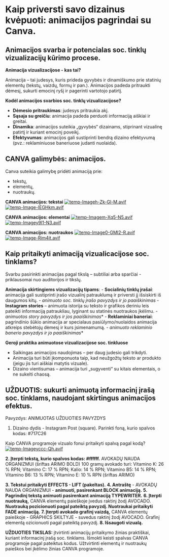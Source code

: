 # Kaip priversti savo dizainus kvėpuoti: animacijos pagrindai su Canva.

## **Animacijos svarba ir potencialas soc. tinklų vizualizacijų kūrimo procese.**

 **Animacija vizualizacijose - kas tai?**
 
 Animacija – tai judesys, kuris prideda gyvybės ir dinamiškumo prie statinių elementų (tekstų, vaizdų, formų ir pan.). Animacijos padeda pritraukti dėmesį, sukurti emocinį ryšį ir pagerinti vartotojo patirtį.
 
 **Kodėl animacijos svarbios soc. tinklų vizualizacijose?**
 
 - **Dėmesio pritraukimas**: judesys pritraukia akį.
 - **Sąsaja su greičiu**: animacija padeda perduoti informaciją aiškiai ir greitai.
 - **Dinamika**: animacijos suteikia „gyvybės“ dizainams, stiprinant vizualinę patirtį ir kuriant emocinį poveikį.
 - **Efektyvumas**: animacijos gali sustiprinti bendrą dizaino efektyvumą (pvz.: reklaminiuose baneriuose judanti nuolaida).

## CANVA galimybės: animacijos.

Canva suteikia galimybę pridėti animaciją prie:
 - tekstų,
 - elementų,
 - nuotraukų.

**CANVA animacijos: tekstai**
[![temp-Imageh-Zk-Gl-M.avif](https://i.postimg.cc/vHRZQ7yt/temp-Imageh-Zk-Gl-M.avif)](https://postimg.cc/hhrBsdfX)
[![temp-Image-IEGHkm.avif](https://i.postimg.cc/9FGFz4F5/temp-Image-IEGHkm.avif)](https://postimg.cc/0byqBywc)

**CANVA animacijos: elementai**
[![temp-Imagem-Xq5-N5.avif](https://i.postimg.cc/cLhxMVnF/temp-Imagem-Xq5-N5.avif)](https://postimg.cc/0z619XZS)
[![temp-Imagey9l1-N3.avif](https://i.postimg.cc/mDzT4k6n/temp-Imagey9l1-N3.avif)](https://postimg.cc/ZBSGFbmP)

**CANVA animacijos: nuotraukos**
[![temp-Image0-GMI2-R.avif](https://i.postimg.cc/ry4qYd40/temp-Image0-GMI2-R.avif)](https://postimg.cc/w36K1j0g)
[![temp-Image-Rim4it.avif](https://i.postimg.cc/15cssLJy/temp-Image-Rim4it.avif)](https://postimg.cc/Yh9JxD5P)

## **Kaip pritaikyti animaciją vizualicacijose soc. tinklams?**

Svarbu pasirinkti animacijas pagal tikslą – subtiliai arba sparčiai - priklausomai nuo auditorijos ir tikslų.

**Animacija skirtingiems vizualizacijų tipams**:
    -   **Socialinių tinklų įrašai**: animacija gali sustiprinti įrašo vizualinį patrauklumą ir priversti jį išsiskirti iš daugumos kitų.
    *- animuoto soc. tinklų įrašo pavyzdys ir jo paaiškinimas*
    - **Instagram stories**  – animuota istorija su teksto ir grafikos deriniu leis pateikti informaciją patraukliau, lyginant su statinės nuotraukos įkėlimu.
    *- animuotos story pavyzdys ir jos paaiškinimas**
    -   **Reklaminiai baneriai**: pagrindinio šūkio animacija ar specialaus pasiūlymo/nuolaidos animacija atkreips stebėtojų dėmesį ir kurs įsimenamumą.
    *- animuoto reklaminio banerio pavyzdys ir jo paaiškinimas**

**Geroji praktika animuotose vizualizacijose soc. tinkluose**

-   Saikingas animacijos naudojimas – per daug judesio gali trikdyti.
-   Animacija turi būti įkomponuota taip, kad neužgožtų teksto ar produkto (jeigu jis turi aiškiai matytis vizuale).
-   Dizaino vientisumas – animacija turi „sugyventi“ su kitais elementais, o ne sukelti chaosą.

## UŽDUOTIS: sukurti animuotą informacinį įrašą soc. tinklams, naudojant skirtingus animacijos efektus.

Pavyzdys:
ANIMUOTAS UŽDUOTIES PAVYZDYS

 1. Dizaino dydis - Instagram Post (square). Parinkti foną, kurio spalvos kodas: #717C26
 
 Kaip CANVA programoje vizualo fonui pritaikyti spalvą pagal kodą?
 [![temp-Imageyccc-Qh.avif](https://i.postimg.cc/7ZYmsW6B/temp-Imageyccc-Qh.avif)](https://postimg.cc/QHwQVSc5)
 
 **2. Įterpti tekstą, kurio spalvos kodas: #ffffff.**
 AVOKADŲ NAUDA ORGANIZMUI (šriftas ARIMO BOLD)
100 gramų avokado turi:
Vitamino K: 26 % RPN;
Vitamino C: 17 % RPN;
Kalio: 14 % RPN;
Vitamino B5: 14 % RPN;
Vitamino B6: 13 % RPN;
Vitamino E: 10 % RPN (šriftas ARIMO)

**3. Tekstui pritaikyti EFFECTS - LIFT (pakeltas).**
**4. Antraštę** - AVOKADŲ NAUDA ORGANIZMUI - **animuoti, pasirenkant BLOCK animaciją.**
**5. Pagrindinį tekstą animuoti pasirenkant animaciją TYPEWRITER.**
**6. Įterpti nuotrauką,** CANVA elementų paieškoje įvedus raktinį žodį AVOCADO. **Nuotrauką pozicionuoti pagal pateiktą pavyzdį. Nuotraukai pritaikyti FADE animaciją.**
**7. Įterpti avokado grafinį vaizdą,** CANVA elementų paieškoje - GRAPHICS SKILTYJE - suvedus raktinį žodį AVOCADO. Grafinį elementą ozicionuoti pagal pateiktą pavyzdį. 
**8. Išsaugoti vizualą.**

**UŽDUOTIES TIKSLAS:** įtvirtinti animacijų pritaikymo žinias praktiškai, kuriant informacinį įrašą soc. tinklams. Išmokti keisti spalvas CANVA programoje pagal pateiktus kodus. Užtvirtinti elementų ir nuotraukų paieškos bei įkėlimo žinias CANVA programoje.
<!--stackedit_data:
eyJoaXN0b3J5IjpbODM2NDA2OTBdfQ==
-->